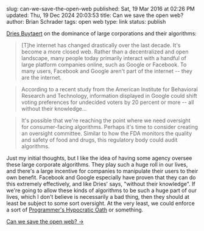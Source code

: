 slug: can-we-save-the-open-web
published: Sat, 19 Mar 2016 at 02:26 PM
updated: Thu, 19 Dec 2024 20:03:53 
title: Can we save the open web?
author: Brian Schrader
tags: open web
type: link
status: publish

[Dries Buytaert][db] on the dominance of large corporations and their algorithms:

> [T]he internet has changed drastically over the last decade. It's become a more closed web. Rather than a decentralized and open landscape, many people today primarily interact with a handful of large platform companies online, such as Google or Facebook. To many users, Facebook and Google aren't part of the internet -- they are the internet.

> According to a recent study from the American Institute for Behavioral Research and Technology, information displayed in Google could shift voting preferences for undecided voters by 20 percent or more -- all without their knowledge...

> It's possible that we're reaching the point where we need oversight for consumer-facing algorithms. Perhaps it's time to consider creating an oversight committee. Similar to how the FDA monitors the quality and safety of food and drugs, this regulatory body could audit algorithms.

Just my initial thoughts, but I like the idea of having some agency oversee these large corporate algorithms. They play such a huge roll in our lives, and there's a large incentive for companies to manipulate their users to their own benefit. Facebook and Google especially have proven that they can do this extremely effectively, and like Dries' says, "without their knowledge". If we're going to allow these kinds of algorithms to be such a huge part of our lives, which I don't believe is necessarily a bad thing, then they should at least be subject to some sort oversight. At the very least, we could enforce a sort of [Programmer's Hypocratic Oath][po] or something.

[Can we save the open web? &#8594;][db]

[db]: http://buytaert.net/can-we-save-the-open-web
[po]: https://brianschrader.com/archive/software-engineering/
